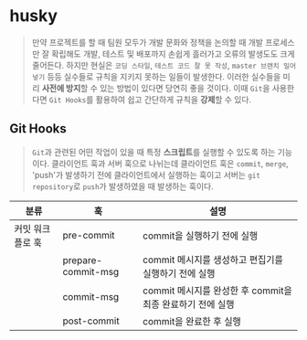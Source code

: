 # husky
> 만약 프로젝트를 할 때 팀원 모두가 개발 문화와 정책을 논의할 때 개발 프로세스만 잘 확립해도
> 개발, 테스트 및 배포까지 손쉽게 흘러가고 오류의 발생도도 크게 줄어든다. 하지만 현실은
> `코딩 스타일`, `테스트 코드 잘 못 작성`, `master 브랜치 밀어넣기` 등등 실수들로 규칙을 지키지 못하는
> 일들이 발생한다. 이러한 실수들을 미리 **사전에 방지**할 수 있는 방법이 있다면 당연히 좋을 것이다.
> 이때 `Git`을 사용한다면 `Git Hooks`를 활용하여 쉽고 간단하게 규칙을 **강제**할 수 있다.

## Git Hooks
> `Git`과 관련된 어떤 작업이 있을 때 특정 **스크립트**를 실행할 수 있도록 하는 기능이다.
> 클라이언트 훅과 서버 훅으로 나뉘는데 클라이언트 훅은 `commit`, `merge`, 'push'가 발생하기 전에
> 클라이언트에서 실행하는 훅이고 서버는 `git repository`로 `push`가 발생하였을 때 발생하는 훅이다.

|분류|훅|설명|
|------|---|---|
|커밋 워크플로 훅|pre-commit|commit을 실행하기 전에 실행|
||prepare-commit-msg|commit 메시지를 생성하고 편집기를 실행하기 전에 실행|
||commit-msg|commit 메시지를 완성한 후 commit을 최종 완료하기 전에 실행|
||post-commit|commit을 완료한 후 실행|

